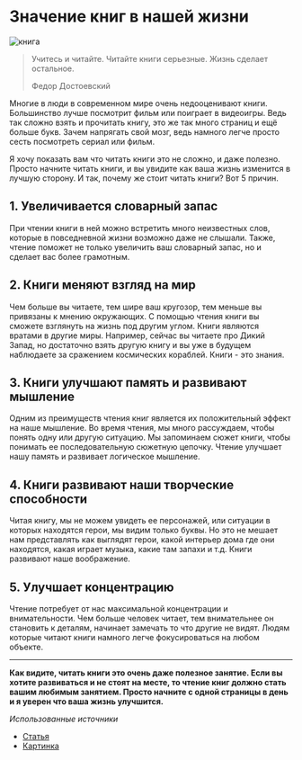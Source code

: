 # Значение книг в нашей жизни

![книга](https://www.epochtimes.com.ua/sites/default/files/field/image/12-2020/books-1655783_1280_0.jpg)

>Учитесь и читайте. Читайте книги серьезные. Жизнь сделает остальное.
>
>Федор Достоевский

Многие в люди в современном мире очень недооценивают книги. Большинство лучше посмотрит фильм или поиграет в видеоигры. Ведь так сложно взять и прочитать книгу, это же так много страниц и ещё больше букв. Зачем напрягать свой мозг, ведь намного легче просто сесть посмотреть сериал или фильм.

Я хочу показать вам что читать книги это не сложно, и даже полезно. Просто начните читать книги, и вы увидите как ваша жизнь изменится в лучшую сторону. И так, почему же стоит читать книги? Вот 5 причин.

## 1. Увеличивается словарный запас
При чтении книги в ней можно встретить много неизвестных слов, которые в повседневной жизни возможно даже не слышали. Также, чтение поможет не только увеличить ваш словарный запас, но и сделает вас более грамотным.

## 2. Книги меняют взгляд на мир
Чем больше вы читаете, тем шире ваш кругозор, тем меньше вы привязаны к мнению окружающих. С помощью чтения книги вы сможете взглянуть на жизнь под другим углом. Книги являются вратами в другие миры. Например, сейчас вы читаете про Дикий Запад, но достаточно взять другую книгу и вы уже в будущем наблюдаете за сражением космических кораблей. Книги - это знания.

## 3. Книги улучшают память и развивают мышление
Одним из преимуществ чтения книг является их положительный эффект на наше мышление. Во время чтения, мы много рассуждаем, чтобы понять одну или другую ситуацию. Мы запоминаем сюжет книги, чтобы понимать ее последовательную сюжетную цепочку. Чтение улучшает нашу память и развивает логическое мышление.

## 4. Книги развивают наши творческие способности
Читая книгу, мы не можем увидеть ее персонажей, или ситуации в которых находятся герои, мы видим только буквы. Но это не мешает нам представлять как выглядят герои, какой интерьер дома где они находятся, какая играет музыка, какие там запахи и т.д. Книги развивают наше воображение.

## 5. Улучшает концентрацию
Чтение потребует от нас максимальной концентрации и внимательности. Чем больше человек читает, тем внимательнее он становить к деталям, начинает замечать то что другие не видят. Людям которые читают книги намного легче фокусироваться на любом объекте.
___
**Как видите, читать книги это очень даже полезное занятие. Если вы хотите развиваться и не стоят на месте, то чтение книг должно стать вашим любимым занятием. Просто начните с одной страницы в день и я уверен что ваша жизнь улучшится.**

*Использованные источники*
* [Cтатья](https://dzen.ru/media/molodoy/polza-chteniia-5-prichin-pochemu-stoit-nachat-chitat-knigi-5a89a4fa00b3ddc019b8062c?utm_referer=www.google.com)
* [Картинка](https://www.epochtimes.com.ua/sites/default/files/field/image/12-2020/books-1655783_1280_0.jpg)

